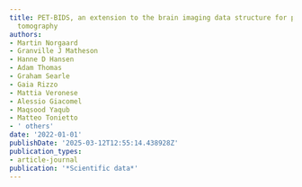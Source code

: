 ```yaml
---
title: PET-BIDS, an extension to the brain imaging data structure for positron emission
  tomography
authors:
- Martin Norgaard
- Granville J Matheson
- Hanne D Hansen
- Adam Thomas
- Graham Searle
- Gaia Rizzo
- Mattia Veronese
- Alessio Giacomel
- Maqsood Yaqub
- Matteo Tonietto
- ' others'
date: '2022-01-01'
publishDate: '2025-03-12T12:55:14.438928Z'
publication_types:
- article-journal
publication: '*Scientific data*'
---
```

